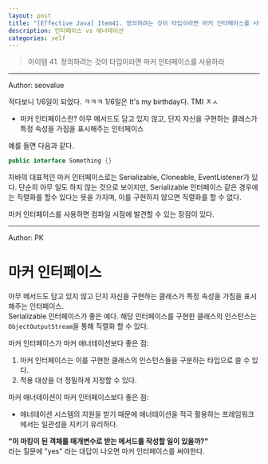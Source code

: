 ```yaml
---
layout: post
title: "[Effective Java] Item41. 정의하려는 것이 타입이라면 마커 인터페이스를 사용하라"
description: 인터페이스 vs 애너테이션
categories: self
---
```


> 아이템 41. 정의하려는 것이 타입이라면 마커 인터페이스를 사용하라

-----

Author: seovalue

적다보니 1/6일이 되었다. ㅋㅋㅋ 1/6일은 It's my birthday다. TMI ㅈㅅ <br>

* 마커 인터페이스란?
    아무 메서드도 담고 있지 않고, 단지 자신을 구현하는 클래스가 특정 속성을 가짐을 표시해주는 인터페이스 <br>

예를 들면 다음과 같다.
```java
public interface Something {}
```

자바의 대표적인 마커 인터페이스로는 Serializable, Cloneable, EventListener가 있다.
단순히 아무 일도 하지 않는 것으로 보이지만, Serializable 인터페이스 같은 경우에는 직렬화를 할수 있다는 뜻을 가지며, 이를 구현하지 않으면 직렬화를 할 수 없다.

마커 인터페이스를 사용하면 컴파일 시점에 발견할 수 있는 장점이 있다.


-----

Author: PK

# 마커 인터페이스
아무 메서드도 담고 있지 않고 단지 자신을 구현하는 클래스가 특정 속성을 가짐을 표시해주는 인터페이스.<br>
Serializable 인터페이스가 좋은 예다. 해당 인터페이스를 구현한 클래스의 인스턴스는 `ObjectOutputStream`을 통해 직렬화 할 수 있다.<br>

마커 인터페이스가 마커 애너테이션보다 좋은 점:
1. 마커 인터페이스는 이를 구현한 클래스의 인스턴스들을 구분하는 타입으로 쓸 수 있다.
2. 적용 대상을 더 정밀하게 지정할 수 있다.

마커 애너테이션이 마커 인터페이스보다 좋은 점:
* 애너테이션 시스템의 지원을 받기 때문에 애너테이션을 적극 활용하는 프레임워크에서는 일관성을 지키기 유리하다.

**"이 마킹이 된 객체를 매개변수로 받는 메서드를 작성할 일이 있을까?"**<br>
라는 질문에 "yes" 라는 대답이 나오면 마커 인터페이스를 써야한다.
